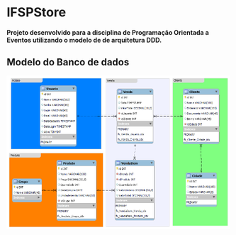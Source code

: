 # IFSPStore

#### Projeto desenvolvido para a disciplina de Programação Orientada a Eventos utilizando o modelo de de arquitetura DDD.


## Modelo do Banco de dados 


![alt text](IFSPStore_DBModel.png?raw=true)